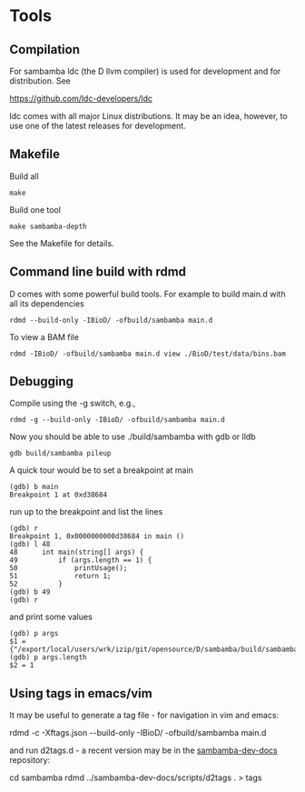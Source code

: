 # Tools

## Compilation

For sambamba ldc (the D llvm compiler) is used for development and for
distribution. See

  https://github.com/ldc-developers/ldc

ldc comes with all major Linux distributions. It may be an idea, however, to use one
of the latest releases for development.

## Makefile

Build all

    make 

Build one tool

    make sambamba-depth

See the Makefile for details.

## Command line build with rdmd

D comes with some powerful build tools. For example to build main.d with all its
dependencies

    rdmd --build-only -IBioD/ -ofbuild/sambamba main.d

To view a BAM file

    rdmd -IBioD/ -ofbuild/sambamba main.d view ./BioD/test/data/bins.bam

## Debugging

Compile using the -g switch, e.g.,

    rdmd -g --build-only -IBioD/ -ofbuild/sambamba main.d

Now you should be able to use ./build/sambamba with gdb or lldb

    gdb build/sambamba pileup

A quick tour would be to set a breakpoint at main

    (gdb) b main
    Breakpoint 1 at 0xd38684

run up to the breakpoint and list the lines

    (gdb) r
    Breakpoint 1, 0x0000000000d38684 in main ()
    (gdb) l 48
    48      int main(string[] args) {
    49          if (args.length == 1) {
    50              printUsage();
    51              return 1;
    52          }
    (gdb) b 49
    (gdb) r

and print some values

    (gdb) p args
    $1 = {"/export/local/users/wrk/izip/git/opensource/D/sambamba/build/sambamba"}
    (gdb) p args.length
    $2 = 1

## Using tags in emacs/vim

It may be useful to generate a tag file - for navigation in vim and emacs:

  rdmd -c -Xftags.json --build-only -IBioD/ -ofbuild/sambamba main.d

and run d2tags.d - a recent version may be in the
[sambamba-dev-docs](https://github.com/lomereiter/sambamba-dev-docs)
repository:

  cd sambamba
  rdmd ../sambamba-dev-docs/scripts/d2tags . > tags



